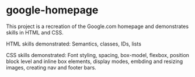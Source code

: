 # google-homepage
This project is a recreation of the Google.com homepage and demonstrates skills in HTML and CSS. 

HTML skills demonstrated:
Semantics, classes, IDs, lists

CSS skills demonstrated:
Font styling, spacing, box-model, flexbox, position block level and inline box elements, display modes, embding and resizing images, creating nav and footer bars. 
